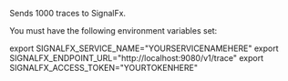 Sends 1000 traces to SignalFx.

You must have the following environment variables set:

export SIGNALFX_SERVICE_NAME="YOURSERVICENAMEHERE"
export SIGNALFX_ENDPOINT_URL="http://localhost:9080/v1/trace"
export SIGNALFX_ACCESS_TOKEN="YOURTOKENHERE"
